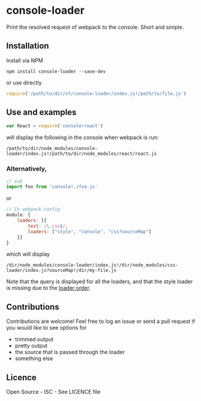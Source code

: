 # console-loader
Print the resolved request of webpack to the console. Short and simple.

## Installation
Install via NPM
```
npm install console-loader --save-dev
```
or use directly
```js
require('/path/to/dir/of/console-loader/index.js!/path/to/file.js')
```

## Use and examples
```js
var React = require('console!react')
```
will display the following in the console when webpack is run:
```
/path/to/dir/node_modules/console-loader/index.js!/path/to/dir/node_modules/react/react.js
```

### Alternatively,
```js
// es6
import foo from 'console!./foo.js'
```
or
```js
// In webpack.config
module: {
    loaders: [{
        test: /\.css$/,
        loaders: ["style", "console", "css?sourceMap"]
    }]
}
```
which will display
```
/dir/node_modules/console-loader/index.js!/dir/node_modules/css-loader/index.js?sourceMap!/dir/my-file.js
```
Note that the query is displayed for all the loaders, and that the style loader is missing due to the [loader order](https://webpack.github.io/docs/loaders.html#loader-order).

## Contributions
Contributions are welcome! Feel free to log an issue or send a pull request if you would like to see options for
- trimmed output
- pretty output
- the source that is passed through the loader
- something else

## Licence
Open Source - ISC - See LICENCE file
